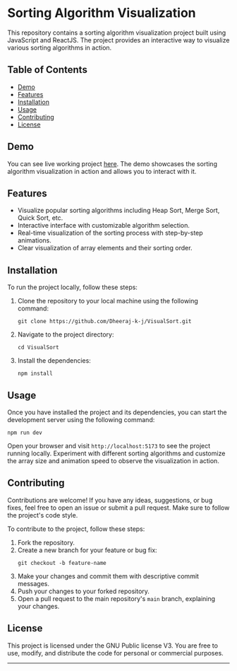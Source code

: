 # Sorting Algorithm Visualization

This repository contains a sorting algorithm visualization project built using JavaScript and ReactJS. The project provides an interactive way to visualize various sorting algorithms in action.

## Table of Contents

- [Demo](#demo)
- [Features](#features)
- [Installation](#installation)
- [Usage](#usage)
- [Contributing](#contributing)
- [License](#license)

## Demo

You can see live working project [here](https://dheeraj-k-j.github.io/VisualSort). The demo showcases the sorting algorithm visualization in action and allows you to interact with it.

## Features

- Visualize popular sorting algorithms including Heap Sort, Merge Sort, Quick Sort, etc.
- Interactive interface with customizable algorithm selection.
- Real-time visualization of the sorting process with step-by-step animations.
- Clear visualization of array elements and their sorting order.

## Installation

To run the project locally, follow these steps:

1. Clone the repository to your local machine using the following command:

   ```
   git clone https://github.com/Dheeraj-k-j/VisualSort.git
   ```

2. Navigate to the project directory:

   ```
   cd VisualSort
   ```

3. Install the dependencies:

   ```
   npm install
   ```

## Usage

Once you have installed the project and its dependencies, you can start the development server using the following command:

```
npm run dev
```

Open your browser and visit `http://localhost:5173` to see the project running locally. Experiment with different sorting algorithms and customize the array size and animation speed to observe the visualization in action.

## Contributing

Contributions are welcome! If you have any ideas, suggestions, or bug fixes, feel free to open an issue or submit a pull request. Make sure to follow the project's code style.

To contribute to the project, follow these steps:

1. Fork the repository.
2. Create a new branch for your feature or bug fix:
   ```
   git checkout -b feature-name
   ```
3. Make your changes and commit them with descriptive commit messages.
4. Push your changes to your forked repository.
5. Open a pull request to the main repository's `main` branch, explaining your changes.

## License

This project is licensed under the GNU Public license V3. You are free to use, modify, and distribute the code for personal or commercial purposes.

---
